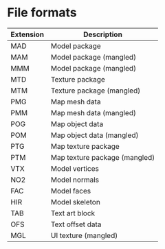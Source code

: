 # File formats

| Extension | Description
| --------- | -----------
| MAD       | Model package
| MAM       | Model package (mangled)
| MMM       | Model package (mangled)
| MTD       | Texture package
| MTM       | Texture package (mangled)
| PMG       | Map mesh data
| PMM       | Map mesh data (mangled)
| POG       | Map object data
| POM       | Map object data (mangled)
| PTG       | Map texture package
| PTM       | Map texture package (mangled)
| VTX       | Model vertices
| NO2       | Model normals
| FAC       | Model faces
| HIR       | Model skeleton
| TAB       | Text art block
| OFS       | Text offset data
| MGL       | UI texture (mangled)